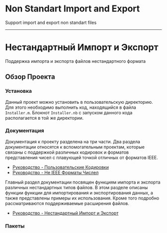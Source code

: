 # Non Standart Import and Export

Support import and export non standart files

---

# Нестандартный Импорт и Экспорт

Поддержка импорта и экспорта файлов нестандартного формата

## Обзор Проекта

### Установка

Данный проект можно установить в пользовательскую директорию. 
Для этого необходимо выполнить код, находящийся в файла `Installer.m`. 
Блокнот `Installer.nb` с запуском данного кода располагается в той же директории. 

### Документация

Документация к проекту разделена на три части. 
Два раздела документации относятся к вспомогательным проектам, 
которые связаны с поддержкой различных кодировок и 
форматов представления чисел с плавующей точкой отличных от форматов IEEE. 

- [Руководство - Пользовательские Кодировки](./CustomEncoding/Documentation/Russian/Guides/Guide.md)
- [Руководство - Не IEEE Форматы Числел](./NotIEEENumberFormat/Documentation/Russian/Guides/Guide.md)

Главный раздел документации посвящен функциям импорта и экспорта различных нестандартных типов файлов. 
В этом разделе описаны функции функции для импортирования и экспортирования данных, а также представлены примеры 
их использования. Кроме того подробно рассматриваются поддерживаемые расширения файлов. 

- [Руководство - Нестандартный Импорт и Экспорт](./NonStandartImportExport/Documentation/Russian/Guides/Guide.md)

### Пакеты
